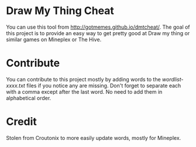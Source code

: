 # Draw My Thing Cheat
You can use this tool from http://gotmemes.github.io/dmtcheat/. The goal of this project is to provide an easy way to get pretty good at Draw my thing or similar games on Mineplex or The Hive.

# Contribute
You can contribute to this project mostly by adding words to the _wordlist-xxxx.txt_ files if you notice any are missing. Don't forget to separate each with a comma except after the last word. No need to add them in alphabetical order.

# Credit
Stolen from Croutonix to more easily update words, mostly for Mineplex.
